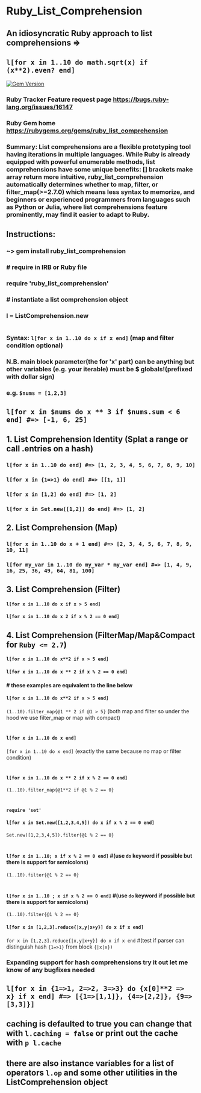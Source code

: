 # Ruby_List_Comprehension
## An idiosyncratic Ruby approach to list comprehensions => 
## `l[for x in 1..10 do math.sqrt(x) if (x**2).even? end]`
[![Gem Version](https://badge.fury.io/rb/ruby_list_comprehension.svg)](https://badge.fury.io/rb/ruby_list_comprehension)
### Ruby Tracker Feature request page https://bugs.ruby-lang.org/issues/16147 
### Ruby Gem home  https://rubygems.org/gems/ruby_list_comprehension
### Summary: List comprehensions are a flexible prototyping tool having iterations in multiple languages. While Ruby is already equipped with powerful enumerable methods, list comprehensions have some unique benefits: [] brackets make array return more intuitive, ruby_list_comprehension automatically determines whether to map, filter, or filter_map(>=2.7.0) which means less syntax to memorize, and beginners or experienced programmers from languages such as Python or Julia, where list comprehensions feature prominently, may find it easier to adapt to Ruby. 
## Instructions:
### ~> gem install ruby_list_comprehension

### # require in IRB or Ruby file
### require 'ruby_list_comprehension'
### # instantiate a list comprehension object
### l = ListComprehension.new
#

### Syntax: `l[for x in 1..10 do x if x end]` (map and filter condition optional)

### N.B. main block parameter(the for 'x' part) can be anything but other variables (e.g. your iterable) must be $ globals!(prefixed with dollar sign)         
### e.g. `$nums = [1,2,3]`
## `l[for x in $nums do x ** 3 if $nums.sum < 6 end] #=> [-1, 6, 25]`

## 1. List Comprehension Identity (Splat a range or call .entries on a hash)

### `l[for x in 1..10 do end] #=> [1, 2, 3, 4, 5, 6, 7, 8, 9, 10]`
### `l[for x in {1=>1} do end] #=> [[1, 1]]`
### `l[for x in [1,2] do end] #=> [1, 2]`
### `l[for x in Set.new([1,2]) do end] #=> [1, 2]`

## 2. List Comprehension (Map)
### `l[for x in 1..10 do x + 1 end] #=> [2, 3, 4, 5, 6, 7, 8, 9, 10, 11]`
### `l[for my_var in 1..10 do my_var * my_var end] #=> [1, 4, 9, 16, 25, 36, 49, 64, 81, 100]`

## 3. List Comprehension (Filter)
#### `l[for x in 1..10 do x if x > 5 end]` 
#### `l[for x in 1..10 do x 2 if x % 2 == 0 end]` 

## 4. List Comprehension (FilterMap/Map&Compact for `Ruby <= 2.7`)
#### `l[for x in 1..10 do x**2 if x > 5 end]` 
#### `l[for x in 1..10 do x ** 2 if x % 2 == 0 end]` 

#### # these examples are equivalent to the line below
#### `l[for x in 1..10 do x**2 if x > 5 end]`
`(1..10).filter_map{@1 ** 2 if @1 > 5}` (both map and filter so under the hood we use filter_map or map with compact)
#
#### `l[for x in 1..10 do x end]`
`[for x in 1..10 do x end]`  (exactly the same because no map or filter condition)
#
#### `l[for x in 1..10 do x ** 2 if x % 2 == 0 end]` 
`(1..10).filter_map{@1**2 if @1 % 2 == 0}`
#
#### `require 'set'`
#### `l[for x in Set.new([1,2,3,4,5]) do x if x % 2 == 0 end]` 
`Set.new([1,2,3,4,5]).filter{@1 % 2 == 0}`

#
#### `l[for x in 1..10; x if x % 2 == 0 end]` #(use `do` keyword if possible but there is support for semicolons)
`(1..10).filter{@1 % 2 == 0}`
#
#### `l[for x in 1..10 ; x if x % 2 == 0 end]`  #(use `do` keyword if possible but there is support for semicolons)
`(1..10).filter{@1 % 2 == 0}`

#### `l[for x in [1,2,3].reduce{|x,y|x+y}] do x if x end]`
`for x in [1,2,3].reduce{|x,y|x+y}] do x if x end`  #(test if parser can distinguish hash `{1=>1}` from block `{|x|x})`

### Expanding support for hash comprehensions try it out let me know of any bugfixes needed
## `l[for x in {1=>1, 2=>2, 3=>3} do {x[0]**2 => x} if x end] #=> [{1=>[1,1]}, {4=>[2,2]}, {9=>[3,3]}]`


## caching is defaulted to true you can change that with `l.caching = false` or print out the cache with `p l.cache`
## there are also instance variables for a list of operators `l.op` and some other utilities in the ListComprehension object

